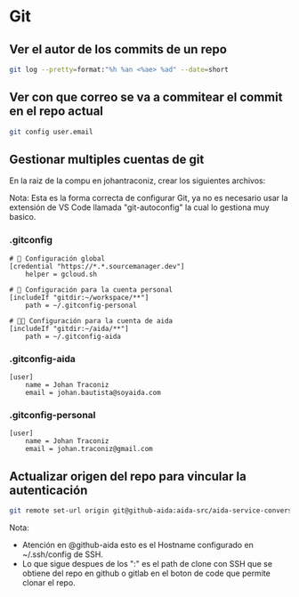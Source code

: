 # Git

## Ver el autor de los commits de un repo

```bash
git log --pretty=format:"%h %an <%ae> %ad" --date=short
```

## Ver con que correo se va a commitear el commit en el repo actual

```bash
git config user.email
```

## Gestionar multiples cuentas de git

En la raiz de la compu en johantraconiz, crear los siguientes archivos:

Nota: Esta es la forma correcta de configurar Git, ya no es necesario usar la extensión de VS Code llamada "git-autoconfig" la cual lo gestiona muy basico.

### .gitconfig

```text
# 🔐 Configuración global
[credential "https://*.*.sourcemanager.dev"]
    helper = gcloud.sh

# 👤 Configuración para la cuenta personal
[includeIf "gitdir:~/workspace/**"]
    path = ~/.gitconfig-personal

# 👨‍💻 Configuración para la cuenta de aida
[includeIf "gitdir:~/aida/**"]
    path = ~/.gitconfig-aida
```

### .gitconfig-aida

```text
[user]
    name = Johan Traconiz
    email = johan.bautista@soyaida.com
```

### .gitconfig-personal

```text
[user]
    name = Johan Traconiz
    email = johan.traconiz@gmail.com
```

## Actualizar origen del repo para vincular la autenticación

```bash
git remote set-url origin git@github-aida:aida-src/aida-service-conversations.git
```

Nota:

* Atención en @github-aida esto es el Hostname configurado en ~/.ssh/config de SSH.
* Lo que sigue despues de los ":" es el path de clone con SSH que se obtiene del repo en github o gitlab en el boton de code que permite clonar el repo.
